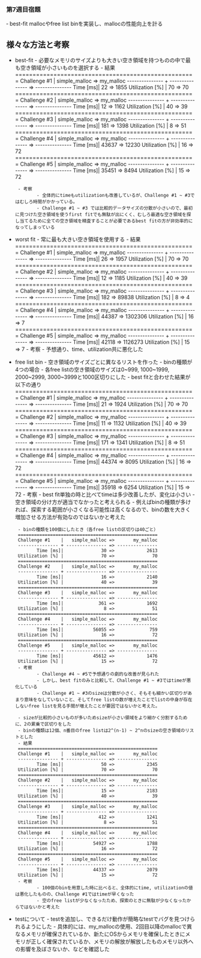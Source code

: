 ### 第7週目宿題
‐ best-fit mallocやfree list binを実装し、mallocの性能向上を計る

## 様々な方法と考察
- best-fit
       - 必要なメモリのサイズよりも大きい空き領域を持つものの中で最も空き領域が小さいものを選択する
       - 結果
       ====================================================
       Challenge #1    |   simple_malloc =>       my_malloc
       --------------- + --------------- => ---------------
              Time [ms]|              22 =>            1855
       Utilization [%] |              70 =>              70
       ====================================================
       Challenge #2    |   simple_malloc =>       my_malloc
       --------------- + --------------- => ---------------
              Time [ms]|              12 =>            1162
       Utilization [%] |              40 =>              39
       ====================================================
       Challenge #3    |   simple_malloc =>       my_malloc
       --------------- + --------------- => ---------------
              Time [ms]|             181 =>            1398
       Utilization [%] |               8 =>              51
       ====================================================
       Challenge #4    |   simple_malloc =>       my_malloc
       --------------- + --------------- => ---------------
              Time [ms]|           43637 =>           12230
       Utilization [%] |              16 =>              72
       ====================================================
       Challenge #5    |   simple_malloc =>       my_malloc
       --------------- + --------------- => ---------------
              Time [ms]|           35451 =>            8494
       Utilization [%] |              15 =>              72

       - 考察
              - 全体的にtimeもutilizationも改善しているが、Challenge #1 ~ #3ではむしろ時間がかかっている。
              - Challenge #1 ~ #3 では比較的データサイズの分散が小さいので、最初に見つけた空き領域を使うfirst fitでも無駄が出にくく、むしろ最適な空き領域を探し当てるために全ての空き領域を精査することが必要であるbest fitの方が非効率的になってしまっている


- worst fit
       - 常に最も大きい空き領域を使用する
       - 結果
       ====================================================
       Challenge #1    |   simple_malloc =>       my_malloc
       --------------- + --------------- => ---------------
              Time [ms]|              26 =>            1957
       Utilization [%] |              70 =>              70
       ====================================================
       Challenge #2    |   simple_malloc =>       my_malloc
       --------------- + --------------- => ---------------
              Time [ms]|              12 =>            1185
       Utilization [%] |              40 =>              39
       ====================================================
       Challenge #3    |   simple_malloc =>       my_malloc
       --------------- + --------------- => ---------------
              Time [ms]|             182 =>           89838
       Utilization [%] |               8 =>               4
       ====================================================
       Challenge #4    |   simple_malloc =>       my_malloc
       --------------- + --------------- => ---------------
              Time [ms]|           44387 =>         1302306
       Utilization [%] |              16 =>               7
       ====================================================
       Challenge #5    |   simple_malloc =>       my_malloc
       --------------- + --------------- => ---------------
              Time [ms]|           42118 =>         1126273
       Utilization [%] |              15 =>               7
       - 考察
              - 予想通り、time、utilization共に悪化した

- free list bin
       - 空き領域のサイズごとに異なるリストを作った
       - binの種類が4つの場合
       - 各free listの空き領域のサイズは0~999, 1000~1999, 2000~2999, 3000~3999と1000区切りにした
       - best fitと合わせた結果が以下の通り
       ====================================================
       Challenge #1    |   simple_malloc =>       my_malloc
       --------------- + --------------- => ---------------
              Time [ms]|              21 =>            1924
       Utilization [%] |              70 =>              70
       ====================================================
       Challenge #2    |   simple_malloc =>       my_malloc
       --------------- + --------------- => ---------------
              Time [ms]|              11 =>            1132
       Utilization [%] |              40 =>              39
       ====================================================
       Challenge #3    |   simple_malloc =>       my_malloc
       --------------- + --------------- => ---------------
              Time [ms]|             171 =>            1341
       Utilization [%] |               8 =>              51
       ====================================================
       Challenge #4    |   simple_malloc =>       my_malloc
       --------------- + --------------- => ---------------
              Time [ms]|           44374 =>            8095
       Utilization [%] |              16 =>              72
       ====================================================
       Challenge #5    |   simple_malloc =>       my_malloc
       --------------- + --------------- => ---------------
              Time [ms]|           35918 =>            6254
       Utilization [%] |              15 =>              72
       - 考察
              - best fit単独の時と比べてtimeは多少改善したが、変化は小さい
              - 空き領域の分け方が適当でなかったと考えられる
              - 例えばbinの種類が多ければ、探索する範囲が小さくなる可能性は高くなるので、binの数を大きく増加させる方法が有効なのではないかと考えた

       - binの種類を100個にしたとき（各free listの区切りは40ごと）
       ====================================================
       Challenge #1    |   simple_malloc =>       my_malloc
       --------------- + --------------- => ---------------
              Time [ms]|              30 =>            2613
       Utilization [%] |              70 =>              70
       ====================================================
       Challenge #2    |   simple_malloc =>       my_malloc
       --------------- + --------------- => ---------------
              Time [ms]|              16 =>            2140
       Utilization [%] |              40 =>              39
       ====================================================
       Challenge #3    |   simple_malloc =>       my_malloc
       --------------- + --------------- => ---------------
              Time [ms]|             361 =>            1692
       Utilization [%] |               8 =>              51
       ====================================================
       Challenge #4    |   simple_malloc =>       my_malloc
       --------------- + --------------- => ---------------
              Time [ms]|           56055 =>             759
       Utilization [%] |              16 =>              72
       ====================================================
       Challenge #5    |   simple_malloc =>       my_malloc
       --------------- + --------------- => ---------------
              Time [ms]|           45612 =>            1476
       Utilization [%] |              15 =>              72
       - 考察
              - Challenge #4 ~ #5で予想通りの劇的な改善が見られた
              - しかし、best fitのみと比較して、Challenge #1 ~ #3ではtimeが悪化している
              - Challenge #1 ~ #3のsizeは分散が小さく、そもそも細かい区切りがあまり意味をなしていないこと、そしてfree listの数が増えたことでlistの中身が存在しないfree listを見る手間が増えたことが要因ではないかと考えた。

       - sizeが比較的小さいものが多いためsizeが小さい領域をより細かく分割するために、2の累乗で区切りをした
       - binの種類は12個、n番目のfree listは2^(n-1) ~ 2^nのsizeの空き領域のリストとした
       - 結果
       ====================================================
       Challenge #1    |   simple_malloc =>       my_malloc
       --------------- + --------------- => ---------------
              Time [ms]|              50 =>            2345
       Utilization [%] |              70 =>              70
       ====================================================
       Challenge #2    |   simple_malloc =>       my_malloc
       --------------- + --------------- => ---------------
              Time [ms]|              15 =>            2183
       Utilization [%] |              40 =>              39
       ====================================================
       Challenge #3    |   simple_malloc =>       my_malloc
       --------------- + --------------- => ---------------
              Time [ms]|             412 =>            1241
       Utilization [%] |               8 =>              51
       ====================================================
       Challenge #4    |   simple_malloc =>       my_malloc
       --------------- + --------------- => ---------------
              Time [ms]|           54927 =>            1788
       Utilization [%] |              16 =>              72
       ====================================================
       Challenge #5    |   simple_malloc =>       my_malloc
       --------------- + --------------- => ---------------
              Time [ms]|           44337 =>            2079
       Utilization [%] |              15 =>              72
       - 考察
              - 100個のbinを用意した時に比べると、全体的にtime, utilizationの値は悪化したものの、Challenge #1ではtimeが早くなった
              ‐ 空のfree listが少なくなったため、探索のときに無駄が少なくなったからではないかと考えた

- testについて
       - testを追加し、できるだけ動作が簡略なtestでバグを見つけられるようにした
       - 具体的には、my_mallocの使用、2回目以降のmallocで異なるメモリが確保されているか、新たにOSからメモリを確保したときにメモリが正しく確保されているか、メモリの解放が解放したものメモリ以外への影響を及ぼさないか、などを確認した
        